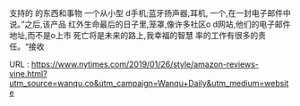 支持的 
 的东西和事物 
 一个从小型 
 d手机;蓝牙扬声器,耳机, 
 一个,在一封电子邮件中说。”之后,该产品 
 红外生命最后的日子里,笼罩,像许多社区o 
 d网站,他们的电子邮件地址,而不是o上市 
 死亡将是未来的路上,我幸福的智慧 
 率的工作有很多的责任。“接收 
   
  URL : https://www.nytimes.com/2019/01/26/style/amazon-reviews-vine.html?utm_source=wanqu.co&utm_campaign=Wanqu+Daily&utm_medium=website